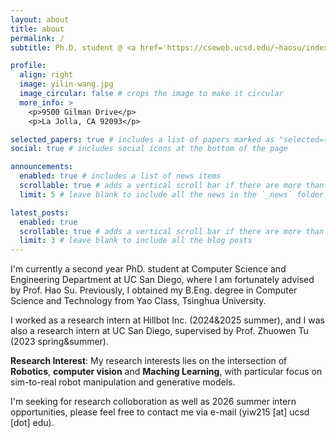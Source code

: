 ```yaml
---
layout: about
title: about
permalink: /
subtitle: Ph.D. student @ <a href='https://cseweb.ucsd.edu/~haosu/index.html'>SuLab UCSD</a>

profile:
  align: right
  image: yilin-wang.jpg
  image_circular: false # crops the image to make it circular
  more_info: >
    <p>9500 Gilman Drive</p>
    <p>La Jolla, CA 92093</p>

selected_papers: true # includes a list of papers marked as "selected={true}"
social: true # includes social icons at the bottom of the page

announcements:
  enabled: true # includes a list of news items
  scrollable: true # adds a vertical scroll bar if there are more than 3 news items
  limit: 5 # leave blank to include all the news in the `_news` folder

latest_posts:
  enabled: true
  scrollable: true # adds a vertical scroll bar if there are more than 3 new posts items
  limit: 3 # leave blank to include all the blog posts
---
```


I'm currently a second year PhD. student at Computer Science and Engineering Department at UC San Diego, where I am fortunately advised by Prof. Hao Su. Previously, I obtained my B.Eng. degree in Computer Science and Technology from Yao Class, Tsinghua University. 

I worked as a research intern at Hillbot Inc. (2024&2025 summer), and I was also a research intern at UC San Diego, supervised by Prof. Zhuowen Tu (2023 spring&summer).

**Research Interest**: My research interests lies on the intersection of **Robotics**, **computer vision** and **Maching Learning**, with particular focus on sim-to-real robot manipulation and generative models.

I'm seeking for research colloboration as well as 2026 summer intern opportunities, please feel free to contact me via e-mail (yiw215 [at] ucsd [dot] edu).

